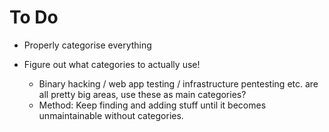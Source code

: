 # To Do


- Properly categorise everything

- Figure out what categories to actually use! 
  - Binary hacking / web app testing / infrastructure pentesting etc. are all pretty big areas, use these as main categories?
  - Method: Keep finding and adding stuff until it becomes unmaintainable without categories.
